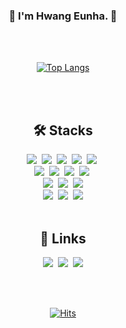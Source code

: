 <div align=center>
  
### 👋 I'm Hwang Eunha. 👋 

<br>
<br>

<!--
**eeunha/eeunha** is a ✨ _special_ ✨ repository because its `README.md` (this file) appears on your GitHub profile.

Here are some ideas to get you started:

- 🔭 I’m currently working on ...
- 🌱 I’m currently learning ...
- 👯 I’m looking to collaborate on ...
- 🤔 I’m looking for help with ...
- 💬 Ask me about ...
- 📫 How to reach me: ...
- 😄 Pronouns: ...
- ⚡ Fun fact: ...
-->

<div display=block>
  
<!--[![Anurag's github stats](https://github-readme-stats.vercel.app/api?username=eeunha)](https://github.com/anuraghazra/github-readme-stats) -->
[![Top Langs](https://github-readme-stats.vercel.app/api/top-langs/?username=eeunha&layout=compact)](https://github.com/eeunha/github-readme-stats)

</div>

<br>
<br>

## 🛠 Stacks
<img src="https://img.shields.io/badge/java-007396?style=for-the-badge&logo=java&logoColor=white">&nbsp; 
<img src="https://img.shields.io/badge/html5-E34F26?style=for-the-badge&logo=html5&logoColor=white">&nbsp; 
<img src="https://img.shields.io/badge/css-1572B6?style=for-the-badge&logo=css3&logoColor=white">&nbsp; 
<img src="https://img.shields.io/badge/javascript-F7DF1E?style=for-the-badge&logo=javascript&logoColor=black">&nbsp; 
<img src="https://img.shields.io/badge/jquery-0769AD?style=for-the-badge&logo=jquery&logoColor=white">&nbsp; 
<br>
<img src="https://img.shields.io/badge/oracle-F80000?style=for-the-badge&logo=oracle&logoColor=white">&nbsp; 
<img src="https://img.shields.io/badge/spring-6DB33F?style=for-the-badge&logo=spring&logoColor=white">&nbsp;
<img src="https://img.shields.io/badge/springboot-6DB33F?style=for-the-badge&logo=springboot&logoColor=white">&nbsp; 
<img src="https://img.shields.io/badge/postman-FF6C37?style=for-the-badge&logo=postman&logoColor=white">&nbsp; 
<br>
<img src="https://img.shields.io/badge/linux-FCC624?style=for-the-badge&logo=linux&logoColor=black">&nbsp;
<img src="https://img.shields.io/badge/amazonaws-232F3E?style=for-the-badge&logo=amazonaws&logoColor=white">&nbsp;
<img src="https://img.shields.io/badge/apache tomcat-F8DC75?style=for-the-badge&logo=apachetomcat&logoColor=white">
<br>
<img src="https://img.shields.io/badge/git-F05032?style=for-the-badge&logo=git&logoColor=white">&nbsp;
<img src="https://img.shields.io/badge/github-181717?style=for-the-badge&logo=github&logoColor=white">&nbsp;
<img src="https://img.shields.io/badge/sourcetree-0052CC?style=for-the-badge&logo=sourcetree&logoColor=white"> 
<br>
<br>

## :memo: Links
<a href="https://velog.io/@ffwang"><img src="https://img.shields.io/badge/Tech Blog-20C997?style=for-the-badge&logo=velog&logoColor=white"></a>&nbsp;
<a href="https://broad-bead-d9e.notion.site/77e98be3080847a08484708430b56568?pvs=4"><img src="https://img.shields.io/badge/notion-000000?style=for-the-badge&logo=notion&logoColor=white"></a>&nbsp;
<a href="mailto:eunha.dev@gmail.com"><img src="https://img.shields.io/badge/Gmail-d14836?style=for-the-badge&logo=Gmail&logoColor=white&link=eunha.dev@gmail.com"/></a>

<br>
<br>

[![Hits](https://hits.seeyoufarm.com/api/count/incr/badge.svg?url=https%3A%2F%2Fgithub.com%2Feeunha&count_bg=%2379C83D&title_bg=%23555555&icon=&icon_color=%23E7E7E7&title=hits&edge_flat=false)](https://github.com/eeunha)

</div>

